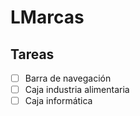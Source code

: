 # LMarcas 
## Tareas
- [ ] Barra de navegación
- [ ] Caja industria alimentaria
- [ ] Caja informática
